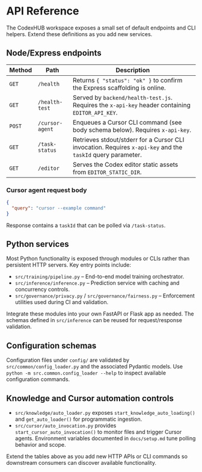 # API Reference

The CodexHUB workspace exposes a small set of default endpoints and CLI helpers. Extend these definitions as you add new services.

## Node/Express endpoints

| Method | Path            | Description                                                                                                 |
| ------ | --------------- | ----------------------------------------------------------------------------------------------------------- |
| `GET`  | `/health`       | Returns `{ "status": "ok" }` to confirm the Express scaffolding is online.                                  |
| `GET`  | `/health-test`  | Served by `backend/health-test.js`. Requires the `x-api-key` header containing `EDITOR_API_KEY`.            |
| `POST` | `/cursor-agent` | Enqueues a Cursor CLI command (see body schema below). Requires `x-api-key`.                                |
| `GET`  | `/task-status`  | Retrieves stdout/stderr for a Cursor CLI invocation. Requires `x-api-key` and the `taskId` query parameter. |
| `GET`  | `/editor`       | Serves the Codex editor static assets from `EDITOR_STATIC_DIR`.                                             |

### Cursor agent request body

```json
{
  "query": "cursor --example command"
}
```

Response contains a `taskId` that can be polled via `/task-status`.

## Python services

Most Python functionality is exposed through modules or CLIs rather than persistent HTTP servers. Key entry points include:

- `src/training/pipeline.py` – End-to-end model training orchestrator.
- `src/inference/inference.py` – Prediction service with caching and concurrency controls.
- `src/governance/privacy.py` / `src/governance/fairness.py` – Enforcement utilities used during CI and validation.

Integrate these modules into your own FastAPI or Flask app as needed. The schemas defined in `src/inference` can be reused for request/response validation.

## Configuration schemas

Configuration files under `config/` are validated by `src/common/config_loader.py` and the associated Pydantic models. Use `python -m src.common.config_loader --help` to inspect available configuration commands.

## Knowledge and Cursor automation controls

- `src/knowledge/auto_loader.py` exposes `start_knowledge_auto_loading()` and `get_auto_loader()` for programmatic ingestion.
- `src/cursor/auto_invocation.py` provides `start_cursor_auto_invocation()` to monitor files and trigger Cursor agents. Environment variables documented in `docs/setup.md` tune polling behavior and scope.

Extend the tables above as you add new HTTP APIs or CLI commands so downstream consumers can discover available functionality.
